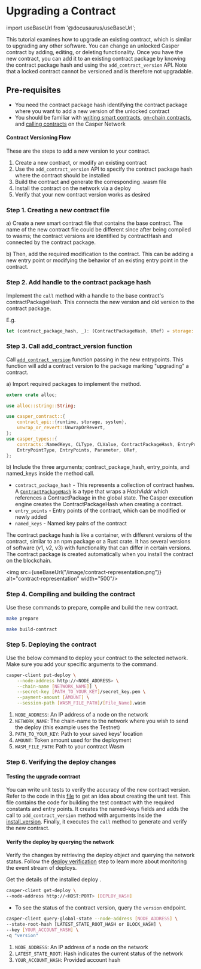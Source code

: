 # Upgrading a Contract

import useBaseUrl from '@docusaurus/useBaseUrl';


This tutorial examines how to upgrade an existing contract, which is similar to upgrading any other software. You can change an unlocked Casper contract by adding, editing, or deleting functionality. Once you have the new contract, you can add it to an existing contract package by knowing the contract package hash and using the `add_contract_version` API. Note that a locked contract cannot be versioned and is therefore not upgradable.


## Pre-requisites
- You need the contract package hash identifying the contract package where you want to add a new version of the unlocked contract
- You should be familiar with [writing smart contracts](./writing-contracts), [on-chain contracts](/dapp-dev-guide/on-chain-contracts/), and [calling contracts](/dapp-dev-guide/calling-contracts) on the Casper Network


#### Contract Versioning Flow

These are the steps to add a new version to your contract.

1. Create a new contract, or modify an existing contract
2. Use the `add_contract_version` API to specify the contract package hash where the contract should be installed
3. Build the contract and generate the corresponding .wasm file
4. Install the contract on the network via a deploy
5. Verify that your new contract version works as desired

### Step 1. Creating a new contract file 
a) Create a new smart contract file that contains the base contract. The name of the new contract file could be different since after being compiled to wasms; the contract versions are identified by contractHash and connected by the contract package.

b) Then, add the required modification to the contract. This can be adding a new entry point or modifying the behavior of an existing entry point in the contract.

### Step 2. Add handle to the contract package hash
Implement the `call` method with a handle to the base contract's contractPackageHash. This connects the new version and old version to the contract package. 

   E.g.
```rust
let (contract_package_hash, _): (ContractPackageHash, URef) = storage::create_contract_package_at_hash();
```

### Step 3. Call add_contract_version function

Call [`add_contract_version`](https://github.com/casper-network/casper-node/blob/18571e0c22d7918a953f497649b733151cfb3c3c/smart_contracts/contracts/client/counter-define/src/main.rs#L78-L79) function passing in the new entrypoints. This function will add a contract version to the package marking "upgrading" a contract.

a) Import required packages to implement the method.
```rust
extern crate alloc;

use alloc::string::String;

use casper_contract::{
    contract_api::{runtime, storage, system},
    unwrap_or_revert::UnwrapOrRevert,
};
use casper_types::{
    contracts::NamedKeys, CLType, CLValue, ContractPackageHash, EntryPoint, EntryPointAccess,
    EntryPointType, EntryPoints, Parameter, URef,
};
```

b) Include the three arguments; contract_package_hash, entry_points, and named_keys inside the method call.
  - `contract_package_hash` - This represents a collection of contract hashes. A [`ContractPackageHash`](/dapp-dev-guide/understanding-hash-types#hash-and-key-explanations) is a type that wraps a *HashAddr* which references a ContractPackage in the global state. The Casper execution engine creates the ContractPackageHash when creating a contract.
  - `entry_points` - Entry points of the contract, which can be modified or newly added
  - `named_keys` - Named key pairs of the contract

The contract package hash is like a container, with different versions of the contract, similar to an npm package or a Rust crate. It has several versions of software (v1, v2, v3) with functionality that can differ in certain versions. The contract package is created automatically when you install the contract on the blockchain. 

<img src={useBaseUrl("/image/contract-representation.png")} alt="contract-representation" width="500"/>

### Step 4. Compiling and building the contract
Use these commands to prepare, compile and build the new contract.

```bash
make prepare

make build-contract
```

### Step 5. Deploying the contract 

Use the below command to deploy your contract to the selected network. Make sure you add your specific arguments to the command. 

```bash
casper-client put-deploy \
    --node-address http://<NODE_ADDRESS> \
    --chain-name [NETWORK_NAME]] \
    --secret-key [PATH_TO_YOUR_KEY]/secret_key.pem \
    --payment-amount [AMOUNT] \
    --session-path [WASM_FILE_PATH]/[File_Name].wasm
```

1. `NODE_ADDRESS`: An IP address of a node on the network
2. `NETWORK_NAME`: The chain-name to the network where you wish to send the deploy (this example uses the Testnet)
3. `PATH_TO_YOUR_KEY`: Path to your saved keys' location
4. `AMOUNT`: Token amount used for the deployment
5. `WASM_FILE_PATH`: Path to your contract Wasm 

### Step 6. Verifying the deploy changes 

#### Testing the upgrade contract 
You can write unit tests to verify the accuracy of the new contract version. Refer to the code in this [file](https://github.com/casper-network/casper-node/blob/dev/smart_contracts/contracts/test/contract-context/src/main.rs) to get an idea about creating the unit test. This file contains the code for building the test contract with the required constants and entry points. It creates the named-keys fields and adds the call to `add_contract_version` method with arguments inside the [install_version](https://github.com/casper-network/casper-node/blob/18571e0c22d7918a953f497649b733151cfb3c3c/smart_contracts/contracts/test/contract-context/src/main.rs#L152-L163). Finally, it executes the `call` method to generate and verify the new contract.

#### Verify the deploy by querying the network
Verify the changes by retrieving the deploy object and querying the network status. Follow the [deploy verification](/dapp-dev-guide/on-chain-contracts/#monitoring-the-event-stream-for-deploys) step to learn more about monitoring the event stream of deploys.

Get the details of the installed deploy .

```bash
casper-client get-deploy \
--node-address http://<HOST:PORT> [DEPLOY_HASH]
```

- To see the status of the contract version, query the `version` endpoint.

```bash
casper-client query-global-state --node-address [NODE_ADDRESS] \
--state-root-hash [LATEST_STATE_ROOT_HASH or BLOCK_HASH] \
--key [YOUR_ACCOUNT_HASH] \
-q "version"
```

1. `NODE_ADDRESS`: An IP address of a node on the network
2. `LATEST_STATE_ROOT`: Hash indicates the current status of the network
3. `YOUR_ACCOUNT_HASH`: Provided account hash


